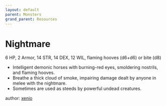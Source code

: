 ```yaml
---
layout: default
parent: Monsters
grand_parent: Resources
---
```

# Nightmare
6 HP, 2 Armor, 14 STR, 14 DEX, 12 WIL, flaming hooves (d6+d6) or bite (d8)
- Intelligent demonic horses with burning-red eyes, smoldering nostrils, and flaming hooves.
- Breathe a thick cloud of smoke, impairing damage dealt by anyone in melee with the nightmare.
- Sometimes are used as steeds by powerful undead creatures.

author: [xenio](https://xenioinabottle.blogspot.com)
